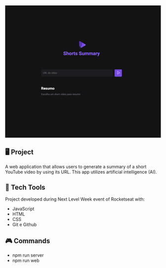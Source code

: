 <p align="center">
    <img src ="SS.png" alt = "project demonstration" widht="100%" />
</p>

## 🖥️ Project 

A web application that allows users to generate a summary of a short YouTube video by using its URL.
This app utilizes artificial intelligence (AI).

## 🚀 Tech Tools

Project developed during Next Level Week event of Rocketseat with:

- JavaScript
- HTML
- CSS
- Git e Github

##  :video_game: Commands

- npm run server
- npm run web

